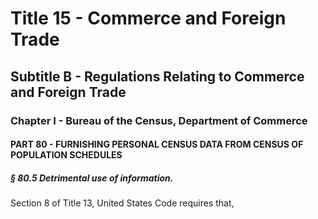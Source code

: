 
# Title 15 - Commerce and Foreign Trade
## Subtitle B - Regulations Relating to Commerce and Foreign Trade
### Chapter I - Bureau of the Census, Department of Commerce
#### PART 80 - FURNISHING PERSONAL CENSUS DATA FROM CENSUS OF POPULATION SCHEDULES
##### § 80.5 Detrimental use of information.

Section 8 of Title 13, United States Code requires that,
